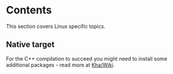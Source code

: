 # Contents

This section covers Linux specific topics.

## Native target

For the C++ compilation to succeed you might need to install some additional packages - read more at [Kha/Wiki](https://github.com/Kode/Kha/wiki/Linux).
